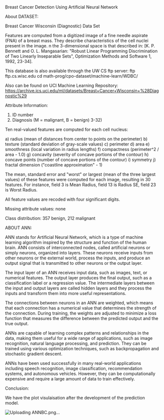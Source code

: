 Breast Cancer Detection Using Artificial Neural Network

About DATASET:

Breast Cancer Wisconsin (Diagnostic) Data Set

Features are computed from a digitized image of a fine needle aspirate (FNA) of a breast mass. They describe characteristics of the cell nuclei present in the image. 
n the 3-dimensional space is that described in: [K. P. Bennett and O. L. Mangasarian: "Robust Linear Programming Discrimination of Two Linearly Inseparable Sets", Optimization Methods and Software 1, 1992, 23-34].

This database is also available through the UW CS ftp server: 
ftp ftp.cs.wisc.edu 
cd math-prog/cpo-dataset/machine-learn/WDBC/

Also can be found on UCI Machine Learning Repository: https://archive.ics.uci.edu/ml/datasets/Breast+Cancer+Wisconsin+%28Diagnostic%29

Attribute Information:

1) ID number 
2) Diagnosis (M = malignant, B = benign) 
3-32)

Ten real-valued features are computed for each cell nucleus:

a) radius (mean of distances from center to points on the perimeter) 
b) texture (standard deviation of gray-scale values) 
c) perimeter 
d) area 
e) smoothness (local variation in radius lengths) 
f) compactness (perimeter^2 / area - 1.0) 
g) concavity (severity of concave portions of the contour) 
h) concave points (number of concave portions of the contour) 
i) symmetry 
j) fractal dimension ("coastline approximation" - 1)

The mean, standard error and "worst" or largest (mean of the three
largest values) of these features were computed for each image,
resulting in 30 features. For instance, field 3 is Mean Radius, field
13 is Radius SE, field 23 is Worst Radius.

All feature values are recoded with four significant digits.

Missing attribute values: none

Class distribution: 357 benign, 212 malignant

ABOUT ANN:

ANN stands for Artificial Neural Network, which is a type of machine learning algorithm inspired by the structure and function of the human brain. 
ANN consists of interconnected nodes, called artificial neurons or simply neurons, organized into layers. 
These neurons receive inputs from other neurons or the external world, process the inputs, and produce an output signal that is transmitted to other neurons or the output layer.

The input layer of an ANN receives input data, such as images, text, or numerical features. 
The output layer produces the final output, such as a classification label or a regression value. 
The intermediate layers between the input and output layers are called hidden layers
and they process the inputs and transform them into more useful representations.

The connections between neurons in an ANN are weighted, which means that each connection has a numerical value that determines the strength of the connection.
During training, the weights are adjusted to minimize a loss function that measures the difference between the predicted output and the true output.

ANNs are capable of learning complex patterns and relationships in the data, making them useful for a wide range of applications,
such as image recognition, natural language processing, and prediction.
They can be trained using various optimization techniques, such as backpropagation and stochastic gradient descent.

ANNs have been used successfully in many real-world applications 
including speech recognition, image classification, recommendation systems, and autonomous vehicles. 
However, they can be computationally expensive and require a large amount of data to train effectively.

Conclusion:

We have the plot visulaisation after the development of the prediction model.

![Uploading ANNBC.png…]()

